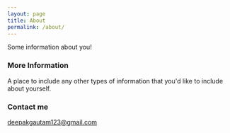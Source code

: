 ```yaml
---
layout: page
title: About
permalink: /about/
---
```


Some information about you!

### More Information

A place to include any other types of information that you'd like to include about yourself.

### Contact me

[deepakgautam123@gmail.com](mailto:deepakgautam123@gmail.com)